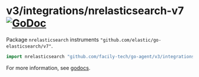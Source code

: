 # v3/integrations/nrelasticsearch-v7 [![GoDoc](https://godoc.org/github.com/facily-tech/go-agent/v3/integrations/nrelasticsearch-v7?status.svg)](https://godoc.org/github.com/facily-tech/go-agent/v3/integrations/nrelasticsearch-v7)

Package `nrelasticsearch` instruments `"github.com/elastic/go-elasticsearch/v7"`.

```go
import nrelasticsearch "github.com/facily-tech/go-agent/v3/integrations/nrelasticsearch-v7"
```

For more information, see
[godocs](https://godoc.org/github.com/facily-tech/go-agent/v3/integrations/nrelasticsearch-v7).
